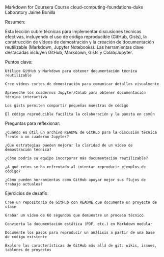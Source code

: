 Markdown for Coursera Course 
cloud-computing-foundations-duke 
Laboratory
Jaime Bonilla


Resumen: 

Esta lección cubre técnicas para implementar discusiones técnicas efectivas, incluyendo el uso de código reproducible (GitHub, Gists), la construcción de vídeos de demostración y la creación de documentación reutilizable (Markdown, Jupyter Notebooks). Las herramientas clave destacadas incluyen GitHub, Markdown, Gists y Colab/Jupyter.

Puntos clave:

    Utilice GitHub y Markdown para obtener documentación técnica reutilizable

    Cree vídeos cortos de demostración para comunicar detalles visualmente

    Aproveche los cuadernos Jupyter/Colab para obtener documentación técnica interactiva

    Los gists permiten compartir pequeñas muestras de código

    El código reproducible facilita la colaboración y la puesta en común

Preguntas para reflexionar:

    ¿Cuándo es útil un archivo README de GitHub para la discusión técnica frente a un cuaderno Jupyter?

    ¿Qué estrategias pueden mejorar la claridad de un vídeo de demostración técnica?

    ¿Cómo podría su equipo incorporar más documentación reutilizable?

    ¿A qué retos se ha enfrentado al intentar reproducir ejemplos de código?

    ¿Cómo pueden herramientas como GitHub apoyar mejor sus flujos de trabajo actuales?

Ejercicios de desafío:

    Cree un repositorio de GitHub con README que documente un proyecto de clase

    Grabar un vídeo de 60 segundos que demuestre un proceso técnico

    Convierta la documentación estática (PDF, etc.) en Markdown modular

    Documente los pasos para reproducir un análisis a partir de una base de código existente

    Explore las características de GitHub más allá de git: wikis, issues, tablones de proyectos
